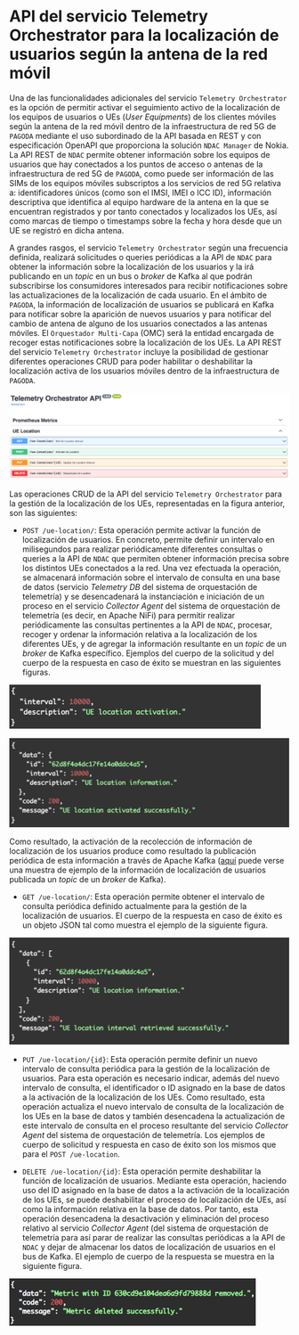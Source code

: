 # API del servicio Telemetry Orchestrator para la localización de usuarios según la antena de la red móvil

Una de las funcionalidades adicionales del servicio `Telemetry Orchestrator` es la opción de permitir activar el seguimiento activo de la localización de los equipos de usuarios o UEs (_User Equipments_) de los clientes móviles según la antena de la red móvil dentro de la infraestructura de red 5G de `PAGODA` mediante el uso subordinado de la API basada en REST y con especificación OpenAPI que proporciona la solución `NDAC Manager` de Nokia. La API REST de `NDAC` permite obtener información sobre los equipos de usuarios que hay conectados a los puntos de acceso o antenas de la infraestructura de red 5G de `PAGODA`, como puede ser información de las SIMs de los equipos móviles subscriptos a los servicios de red 5G relativa a: identificadores únicos (como son el IMSI, IMEI o ICC ID), información descriptiva que identifica al equipo hardware de la antena en la que se encuentran registrados y por tanto conectados y localizados los UEs, así como marcas de tiempo o timestamps sobre la fecha y hora desde que un UE se registró en dicha antena.

A grandes rasgos, el servicio `Telemetry Orchestrator` según una frecuencia definida, realizará
solicitudes o queries periódicas a la API de `NDAC` para obtener la información sobre la localización de los usuarios y la irá publicando en un _topic_ en un bus o _broker_ de Kafka al que podrán subscribirse los consumidores interesados para recibir notificaciones sobre las actualizaciones de la localización de cada usuario. En el ámbito de `PAGODA`, la información de localización de usuarios se publicará en Kafka para notificar sobre la aparición de nuevos usuarios y para notificar del cambio de antena de alguno de los usuarios conectados a las antenas móviles. El `Orquestador Multi-Capa` (OMC) será la entidad encargada de recoger estas notificaciones sobre la localización de los UEs. La API REST del servicio `Telemetry Orchestrator` incluye la posibilidad de gestionar diferentes operaciones CRUD para poder habilitar o deshabilitar la localización activa de los usuarios móviles dentro de la infraestructura de `PAGODA`.

![Telemetry Orchetrator UE Location CRUD operations](../images/telemetry-orchestrator-crud-ue-location.png)

Las operaciones CRUD de la API del servicio `Telemetry Orchestrator` para la gestión de la localización de los UEs, representadas en la figura anterior, son las siguientes:

- `POST /ue-location/`: Esta operación permite activar la función de localización de usuarios. En concreto, permite definir un intervalo en milisegundos para realizar periódicamente diferentes consultas o queries a la API de `NDAC` que permiten obtener información precisa sobre los distintos UEs conectados a la red. Una vez efectuada la operación, se almacenará información sobre el intervalo de consulta en una base de datos (servicio _Telemetry DB_ del sistema de orquestación de telemetría) y se desencadenará la instanciación e iniciación de un proceso en el servicio _Collector Agent_ del sistema de orquestación de telemetría (es decir, en Apache NiFi) para permitir realizar periódicamente las consultas pertinentes a la API de `NDAC`, procesar, recoger y ordenar la información relativa a la localización de los diferentes UEs, y de agregar la información resultante en un _topic_ de un _broker_ de Kafka específico. Ejemplos del cuerpo de la solicitud y del cuerpo de la respuesta en caso de éxito se muestran en las siguientes figuras.

![POST UE location query](../images/telemetry-orchestrator-crud-ue-location-post-query.png)

![POST UE location response](../images/telemetry-orchestrator-crud-ue-location-post-response.png)

Como resultado, la activación de la recolección de información de localización de los usuarios produce como resultado la publicación periódica de esta información a través de Apache Kafka ([aquí](../../utils/ue-location-kafka-samples/icc-info-62da7e6ff982d9e22b48a6b1.json) puede verse una muestra de ejemplo de la información de localización de usuarios publicada un _topic_ de un _broker_ de Kafka). 

- `GET /ue-location/`: Esta operación permite obtener el intervalo de consulta periódica definido actualmente para la gestión de la localización de usuarios. El cuerpo de la respuesta en caso de éxito es un objeto JSON tal como muestra el ejemplo de la siguiente figura.

![GET UE location response](../images/telemetry-orchestrator-crud-ue-location-get-response.png)

- `PUT /ue-location/{id}`: Esta operación permite definir un nuevo intervalo de consulta periódica para la gestión de la localización de usuarios. Para esta operación es necesario indicar, además del nuevo intervalo de consulta, el identificador o ID asignado en la base de datos a la activación de la localización de los UEs. Como resultado, esta operación actualiza el nuevo intervalo de consulta de la localización de los UEs en la base de datos y también desencadena la actualización de este intervalo de consulta en el proceso resultante del servicio _Collector Agent_ del sistema de orquestación de telemetría. Los ejemplos de cuerpo de solicitud y respuesta en caso de éxito son los mismos que para el `POST /ue-location`.

- `DELETE /ue-location/{id}`: Esta operación permite deshabilitar la función de localización de usuarios. Mediante esta operación, haciendo uso del ID asignado en la base de datos a la activación de la localización de los UEs, se puede deshabilitar el proceso de localización de UEs, así como la información relativa en la base de datos. Por tanto, esta operación desencadena la desactivación y eliminación del proceso relativo al servicio _Collector Agent_ (del sistema de orquestación de telemetría para así parar de realizar las consultas periódicas a la API de `NDAC` y dejar de almacenar los datos de localización de usuarios en el bus de Kafka. El ejemplo de cuerpo de la respuesta se muestra en la siguiente figura.

![DELETE UE location response](../images/telemetry-orchestrator-crud-prometheus-delete-response.png)